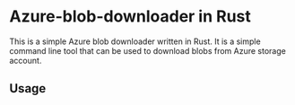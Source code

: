 # Azure-blob-downloader in Rust

This is a simple Azure blob downloader written in Rust. It is a simple command line tool that can be used to download blobs from Azure storage account.

## Usage
